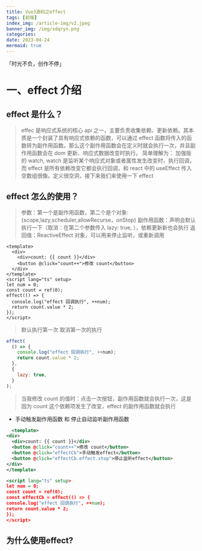 ```yaml
---
title: Vue3源码之effect
tags: [前端]
index_img: /article-img/v2.jpeg
banner_img: /img/sdqryn.png
categories:
date: 2023-04-24
mermaid: true
---
```


「时光不负，创作不停」

  <!--more-->

# 一、effect 介绍

## effect 是什么？

> effec 是响应式系统的核心 api 之一，主要负责收集依赖、更新依赖。其本质是一个封装了具有响应式依赖的函数，可以通过 effect 函数将传入的函数转为副作用函数。那么这个副作用函数会在定义时就会执行一次，并且副作用函数会在 dom 更新、响应式数据改变时执行。
> 简单理解为： 加强版的 watch, watch 是监听某个响应式对象或者属性发生改变时，执行回调，而 effect 是所有依赖改变它都会执行回调，和 react 中的 useEffect 传入空数组很像。定义很空洞，接下来我们来使用一下 effect

## effect 怎么的使用？

> 参数：第一个是副作用函数，第二个是个对象: {scope,lazy,scheduler,allowRecurse，onStop}
> 副作用函数：声明会默认执行一下（取消：在第二个参数传入 lazy: true, ），依赖更新新也会执行
> 返回值：ReactiveEffect 对象，可以用来停止监听，或重新调用

```vue
<template>
  <div>
    <div>count: {{ count }}</div>
    <button @click="count++">修改 count</button>
  </div>
</template>
<script lang="ts" setup>
let num = 0;
const count = ref(0);
effect(() => {
  console.log("effect 回调执行", ++num);
  return count.value * 2;
});
</script>
```

> 默认执行第一次
> 取消第一次的执行

```js
effect(
  () => {
    console.log("effect 回调执行", ++num);
    return count.value * 2;
  },
  {
    lazy: true,
  }
);
```

> 当我修改 count 的值时：点击一次按钮，副作用函数就会执行一次，这是因为 count 这个依赖项发生了改变，effect 的副作用函数就会执行

- 手动触发副作用函数 和 停止自动监听副作用函数

```xml
  <template>
<div>
  <div>count: {{ count }}</div>
  <button @click="count++">修改 count</button>
  <button @click="effectCb">手动触发effect</button>
  <button @click="effectCb.effect.stop">停止监听effect</button>
</div>
</template>

<script lang="ts" setup>
let num = 0;
const count = ref(0);
const effectCb = effect(() => {
console.log("effect 回调执行", ++num);
return count.value * 2;
});
</script>
```
## 为什么使用effect?